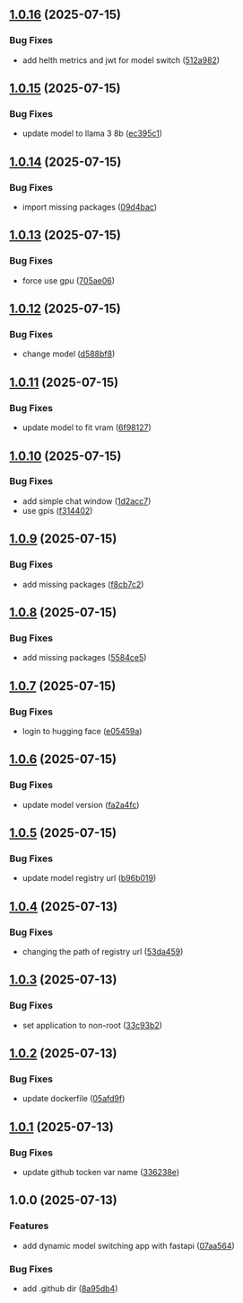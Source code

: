 ## [1.0.16](https://github.com/nishaero/dynamic-llm-serving/compare/v1.0.15...v1.0.16) (2025-07-15)

### Bug Fixes

* add helth metrics and jwt for model switch ([512a982](https://github.com/nishaero/dynamic-llm-serving/commit/512a982b0d26936ba3a0214c1169b724e3f4360d))

## [1.0.15](https://github.com/nishaero/dynamic-llm-serving/compare/v1.0.14...v1.0.15) (2025-07-15)

### Bug Fixes

* update model to llama 3 8b ([ec395c1](https://github.com/nishaero/dynamic-llm-serving/commit/ec395c11273084144260e61db4fe1239636b7204))

## [1.0.14](https://github.com/nishaero/dynamic-llm-serving/compare/v1.0.13...v1.0.14) (2025-07-15)

### Bug Fixes

* import missing packages ([09d4bac](https://github.com/nishaero/dynamic-llm-serving/commit/09d4bacd329cbb4df6c6ed6504036a418be0a804))

## [1.0.13](https://github.com/nishaero/dynamic-llm-serving/compare/v1.0.12...v1.0.13) (2025-07-15)

### Bug Fixes

* force use gpu ([705ae06](https://github.com/nishaero/dynamic-llm-serving/commit/705ae0684e563189cbe6495c1327212e70279dc6))

## [1.0.12](https://github.com/nishaero/dynamic-llm-serving/compare/v1.0.11...v1.0.12) (2025-07-15)

### Bug Fixes

* change model ([d588bf8](https://github.com/nishaero/dynamic-llm-serving/commit/d588bf8b5e26b6634bc6ff459eb163cf7ab96528))

## [1.0.11](https://github.com/nishaero/dynamic-llm-serving/compare/v1.0.10...v1.0.11) (2025-07-15)

### Bug Fixes

* update model to fit vram ([6f98127](https://github.com/nishaero/dynamic-llm-serving/commit/6f981275b6b7ceac1b3fa2927fabfe6182bf487e))

## [1.0.10](https://github.com/nishaero/dynamic-llm-serving/compare/v1.0.9...v1.0.10) (2025-07-15)

### Bug Fixes

* add simple chat window ([1d2acc7](https://github.com/nishaero/dynamic-llm-serving/commit/1d2acc781343d6151210dafe8599cd1a3d4fa14f))
* use gpis ([f314402](https://github.com/nishaero/dynamic-llm-serving/commit/f314402a4f41b0dec8e2d63e71edd6a3567c9bc6))

## [1.0.9](https://github.com/nishaero/dynamic-llm-serving/compare/v1.0.8...v1.0.9) (2025-07-15)

### Bug Fixes

* add missing packages ([f8cb7c2](https://github.com/nishaero/dynamic-llm-serving/commit/f8cb7c26ad174a2266c1c377f798272c8266b5c1))

## [1.0.8](https://github.com/nishaero/dynamic-llm-serving/compare/v1.0.7...v1.0.8) (2025-07-15)

### Bug Fixes

* add missing packages ([5584ce5](https://github.com/nishaero/dynamic-llm-serving/commit/5584ce5dc9b7b0a962b15f66ece92815b7801492))

## [1.0.7](https://github.com/nishaero/dynamic-llm-serving/compare/v1.0.6...v1.0.7) (2025-07-15)

### Bug Fixes

* login to hugging face ([e05459a](https://github.com/nishaero/dynamic-llm-serving/commit/e05459af65a7c0e3bf5bb4a3f9248f033ba85bb1))

## [1.0.6](https://github.com/nishaero/dynamic-llm-serving/compare/v1.0.5...v1.0.6) (2025-07-15)

### Bug Fixes

* update model version ([fa2a4fc](https://github.com/nishaero/dynamic-llm-serving/commit/fa2a4fc0c2036419e49e83d54b8d9675304b6441))

## [1.0.5](https://github.com/nishaero/dynamic-llm-serving/compare/v1.0.4...v1.0.5) (2025-07-15)

### Bug Fixes

* update model registry url ([b96b019](https://github.com/nishaero/dynamic-llm-serving/commit/b96b01945ce199d0a2980b384db2227e7cc3afd3))

## [1.0.4](https://github.com/nishaero/dynamic-llm-serving/compare/v1.0.3...v1.0.4) (2025-07-13)

### Bug Fixes

* changing the path of registry url ([53da459](https://github.com/nishaero/dynamic-llm-serving/commit/53da45948f32693d8827289aa65db1fa40ae19fc))

## [1.0.3](https://github.com/nishaero/dynamic-llm-serving/compare/v1.0.2...v1.0.3) (2025-07-13)

### Bug Fixes

* set application to non-root ([33c93b2](https://github.com/nishaero/dynamic-llm-serving/commit/33c93b2ba0b86c8446d4b9b94cec3b814caed14a))

## [1.0.2](https://github.com/nishaero/dynamic-llm-serving/compare/v1.0.1...v1.0.2) (2025-07-13)

### Bug Fixes

* update dockerfile ([05afd9f](https://github.com/nishaero/dynamic-llm-serving/commit/05afd9f237e555060b54e9a73ca3d30f5fd94a25))

## [1.0.1](https://github.com/nishaero/dynamic-llm-serving/compare/v1.0.0...v1.0.1) (2025-07-13)

### Bug Fixes

* update github tocken var name ([336238e](https://github.com/nishaero/dynamic-llm-serving/commit/336238e873167384977666b613ef4f7a44107c0f))

## 1.0.0 (2025-07-13)

### Features

* add dynamic model switching app with fastapi ([07aa564](https://github.com/nishaero/dynamic-llm-serving/commit/07aa5647106143a1b7b0d01fc006a6284a1804c6))

### Bug Fixes

* add .github dir ([8a95db4](https://github.com/nishaero/dynamic-llm-serving/commit/8a95db41b948864357a7c5a55872a3bee70e8331))

